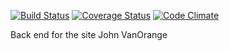 [![Build Status](https://travis-ci.org/JohnVanOrange/Core.svg?branch=master)](https://travis-ci.org/JohnVanOrange/Core)
[![Coverage Status](https://coveralls.io/repos/JohnVanOrange/Core/badge.svg?branch=master)](https://coveralls.io/r/JohnVanOrange/Core?branch=master)
[![Code Climate](https://codeclimate.com/github/JohnVanOrange/Core/badges/gpa.svg)](https://codeclimate.com/github/JohnVanOrange/Core)

Back end for the site John VanOrange

